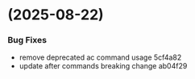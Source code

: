 #  (2025-08-22)


### Bug Fixes

* remove deprecated ac command usage 5cf4a82
* update after commands breaking change ab04f29



